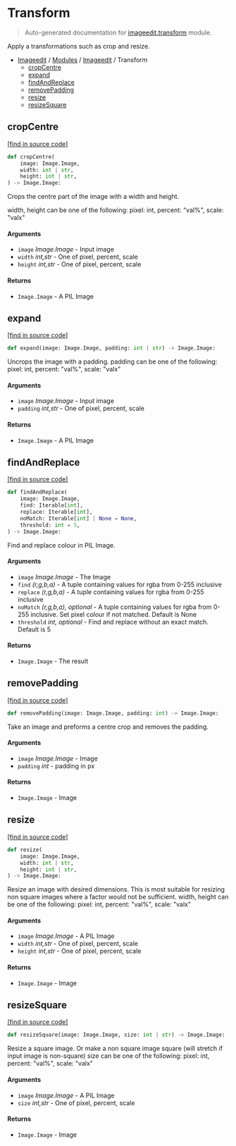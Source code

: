 # Transform

> Auto-generated documentation for [imageedit.transform](../../../imageedit/transform.py) module.

Apply a transformations such as crop and resize.

- [Imageedit](../README.md#imageedit-index) / [Modules](../MODULES.md#imageedit-modules) / [Imageedit](index.md#imageedit) / Transform
    - [cropCentre](#cropcentre)
    - [expand](#expand)
    - [findAndReplace](#findandreplace)
    - [removePadding](#removepadding)
    - [resize](#resize)
    - [resizeSquare](#resizesquare)

## cropCentre

[[find in source code]](../../../imageedit/transform.py#L13)

```python
def cropCentre(
    image: Image.Image,
    width: int | str,
    height: int | str,
) -> Image.Image:
```

Crops the centre part of the image with a width and height.

width, height can be one of the following:
pixel: int, percent: "val%", scale: "valx"

#### Arguments

- `image` *Image.Image* - Input image
- `width` *int,str* - One of pixel, percent, scale
- `height` *int,str* - One of pixel, percent, scale

#### Returns

- `Image.Image` - A PIL Image

## expand

[[find in source code]](../../../imageedit/transform.py#L38)

```python
def expand(image: Image.Image, padding: int | str) -> Image.Image:
```

Uncrops the image with a padding. padding can be one of the following:
pixel: int, percent: "val%", scale: "valx"

#### Arguments

- `image` *Image.Image* - Input image
- `padding` *int,str* - One of pixel, percent, scale

#### Returns

- `Image.Image` - A PIL Image

## findAndReplace

[[find in source code]](../../../imageedit/transform.py#L113)

```python
def findAndReplace(
    image: Image.Image,
    find: Iterable[int],
    replace: Iterable[int],
    noMatch: Iterable[int] | None = None,
    threshold: int = 5,
) -> Image.Image:
```

Find and replace colour in PIL Image.

#### Arguments

- `image` *Image.Image* - The Image
- `find` *(r,g,b,a)* - A tuple containing values for rgba from 0-255 inclusive
- `replace` *(r,g,b,a)* - A tuple containing values for rgba from 0-255 inclusive
- `noMatch` *(r,g,b,a), optional* - A tuple containing values for rgba
from 0-255 inclusive. Set pixel colour if not matched. Default is None
- `threshold` *int, optional* - Find and replace without an exact match.
Default is 5

#### Returns

- `Image.Image` - The result

## removePadding

[[find in source code]](../../../imageedit/transform.py#L100)

```python
def removePadding(image: Image.Image, padding: int) -> Image.Image:
```

Take an image and preforms a centre crop and removes the padding.

#### Arguments

- `image` *Image.Image* - Image
- `padding` *int* - padding in px

#### Returns

- `Image.Image` - Image

## resize

[[find in source code]](../../../imageedit/transform.py#L68)

```python
def resize(
    image: Image.Image,
    width: int | str,
    height: int | str,
) -> Image.Image:
```

Resize an image with desired dimensions. This is most suitable for resizing non square images where a factor would not be sufficient.
width, height can be one of the following:
pixel: int, percent: "val%", scale: "valx"

#### Arguments

- `image` *Image.Image* - A PIL Image
- `width` *int,str* - One of pixel, percent, scale
- `height` *int,str* - One of pixel, percent, scale

#### Returns

- `Image.Image` - Image

## resizeSquare

[[find in source code]](../../../imageedit/transform.py#L85)

```python
def resizeSquare(image: Image.Image, size: int | str) -> Image.Image:
```

Resize a square image. Or make a non square image square (will stretch if input image is non-square)
size can be one of the following:
pixel: int, percent: "val%", scale: "valx"

#### Arguments

- `image` *Image.Image* - A PIL Image
- `size` *int,str* - One of pixel, percent, scale

#### Returns

- `Image.Image` - Image
